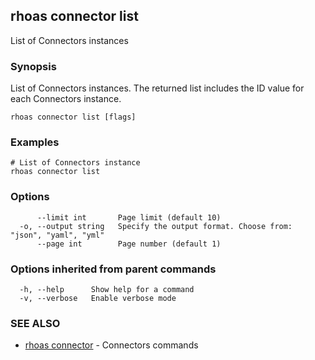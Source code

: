 ## rhoas connector list

List of Connectors instances

### Synopsis

List of Connectors instances. The returned list includes the ID value for each Connectors instance.


```
rhoas connector list [flags]
```

### Examples

```
# List of Connectors instance
rhoas connector list

```

### Options

```
      --limit int       Page limit (default 10)
  -o, --output string   Specify the output format. Choose from: "json", "yaml", "yml"
      --page int        Page number (default 1)
```

### Options inherited from parent commands

```
  -h, --help      Show help for a command
  -v, --verbose   Enable verbose mode
```

### SEE ALSO

* [rhoas connector](rhoas_connector.md)	 - Connectors commands

